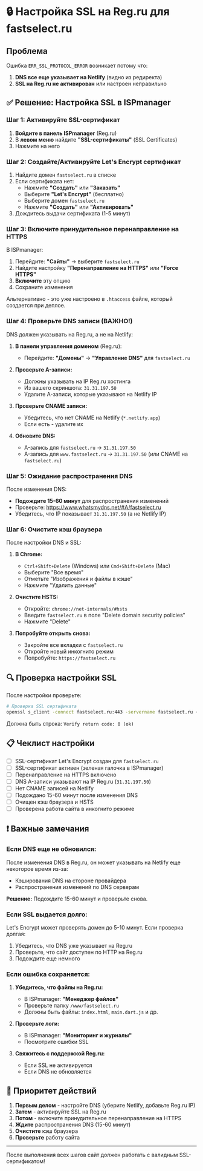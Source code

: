 # 🔒 Настройка SSL на Reg.ru для fastselect.ru

## Проблема

Ошибка `ERR_SSL_PROTOCOL_ERROR` возникает потому что:
1. **DNS все еще указывает на Netlify** (видно из редиректа)
2. **SSL на Reg.ru не активирован** или настроен неправильно

## ✅ Решение: Настройка SSL в ISPmanager

### Шаг 1: Активируйте SSL-сертификат

1. **Войдите в панель ISPmanager** (Reg.ru)
2. В **левом меню** найдите **"SSL-сертификаты"** (SSL Certificates)
3. Нажмите на него

### Шаг 2: Создайте/Активируйте Let's Encrypt сертификат

1. Найдите домен `fastselect.ru` в списке
2. Если сертификата нет:
   - Нажмите **"Создать"** или **"Заказать"**
   - Выберите **"Let's Encrypt"** (бесплатно)
   - Выберите домен `fastselect.ru`
   - Нажмите **"Создать"** или **"Активировать"**
3. Дождитесь выдачи сертификата (1-5 минут)

### Шаг 3: Включите принудительное перенаправление на HTTPS

В ISPmanager:

1. Перейдите: **"Сайты"** → выберите `fastselect.ru`
2. Найдите настройку **"Перенаправление на HTTPS"** или **"Force HTTPS"**
3. **Включите** эту опцию
4. Сохраните изменения

Альтернативно - это уже настроено в `.htaccess` файле, который создается при деплое.

### Шаг 4: Проверьте DNS записи (ВАЖНО!)

DNS должен указывать на Reg.ru, а не на Netlify:

1. **В панели управления доменом** (Reg.ru):
   - Перейдите: **"Домены"** → **"Управление DNS"** для `fastselect.ru`
   
2. **Проверьте A-записи:**
   - Должны указывать на IP Reg.ru хостинга
   - Из вашего скриншота: `31.31.197.50`
   - Удалите A-записи, которые указывают на Netlify IP

3. **Проверьте CNAME записи:**
   - Убедитесь, что нет CNAME на Netlify (`*.netlify.app`)
   - Если есть - удалите их

4. **Обновите DNS:**
   - A-запись для `fastselect.ru` → `31.31.197.50`
   - A-запись для `www.fastselect.ru` → `31.31.197.50` (или CNAME на `fastselect.ru`)

### Шаг 5: Ожидание распространения DNS

После изменения DNS:
- **Подождите 15-60 минут** для распространения изменений
- Проверьте: https://www.whatsmydns.net/#A/fastselect.ru
- Убедитесь, что IP показывает `31.31.197.50` (а не Netlify IP)

### Шаг 6: Очистите кэш браузера

После настройки DNS и SSL:

1. **В Chrome:**
   - `Ctrl+Shift+Delete` (Windows) или `Cmd+Shift+Delete` (Mac)
   - Выберите "Все время"
   - Отметьте "Изображения и файлы в кэше"
   - Нажмите "Удалить данные"

2. **Очистите HSTS:**
   - Откройте: `chrome://net-internals/#hsts`
   - Введите `fastselect.ru` в поле "Delete domain security policies"
   - Нажмите "Delete"

3. **Попробуйте открыть снова:**
   - Закройте все вкладки с `fastselect.ru`
   - Откройте новый инкогнито режим
   - Попробуйте: `https://fastselect.ru`

## 🔍 Проверка настройки SSL

После настройки проверьте:

```bash
# Проверка SSL сертификата
openssl s_client -connect fastselect.ru:443 -servername fastselect.ru < /dev/null 2>&1 | grep -E "(subject|issuer|Verify return code)"
```

Должна быть строка: `Verify return code: 0 (ok)`

## 📋 Чеклист настройки

- [ ] SSL-сертификат Let's Encrypt создан для `fastselect.ru`
- [ ] SSL-сертификат активен (зеленая галочка в ISPmanager)
- [ ] Перенаправление на HTTPS включено
- [ ] DNS A-записи указывают на IP Reg.ru (`31.31.197.50`)
- [ ] Нет CNAME записей на Netlify
- [ ] Подождано 15-60 минут после изменения DNS
- [ ] Очищен кэш браузера и HSTS
- [ ] Проверена работа сайта в инкогнито режиме

## ❗ Важные замечания

### Если DNS еще не обновился:

После изменения DNS в Reg.ru, он может указывать на Netlify еще некоторое время из-за:
- Кэширования DNS на стороне провайдера
- Распространения изменений по DNS серверам

**Решение:** Подождите 15-60 минут и проверьте снова.

### Если SSL выдается долго:

Let's Encrypt может проверять домен до 5-10 минут. Если проверка долгая:
1. Убедитесь, что DNS уже указывает на Reg.ru
2. Проверьте, что сайт доступен по HTTP на Reg.ru
3. Подождите еще немного

### Если ошибка сохраняется:

1. **Убедитесь, что файлы на Reg.ru:**
   - В ISPmanager: **"Менеджер файлов"**
   - Проверьте папку `/www/fastselect.ru`
   - Должны быть файлы: `index.html`, `main.dart.js` и др.

2. **Проверьте логи:**
   - В ISPmanager: **"Мониторинг и журналы"**
   - Посмотрите ошибки SSL

3. **Свяжитесь с поддержкой Reg.ru:**
   - Если SSL не активируется
   - Если DNS не обновляется

## 🎯 Приоритет действий

1. **Первым делом** - настройте DNS (уберите Netlify, добавьте Reg.ru IP)
2. **Затем** - активируйте SSL на Reg.ru
3. **Потом** - включите принудительное перенаправление на HTTPS
4. **Ждите** распространения DNS (15-60 минут)
5. **Очистите** кэш браузера
6. **Проверьте** работу сайта

---

После выполнения всех шагов сайт должен работать с валидным SSL-сертификатом!


